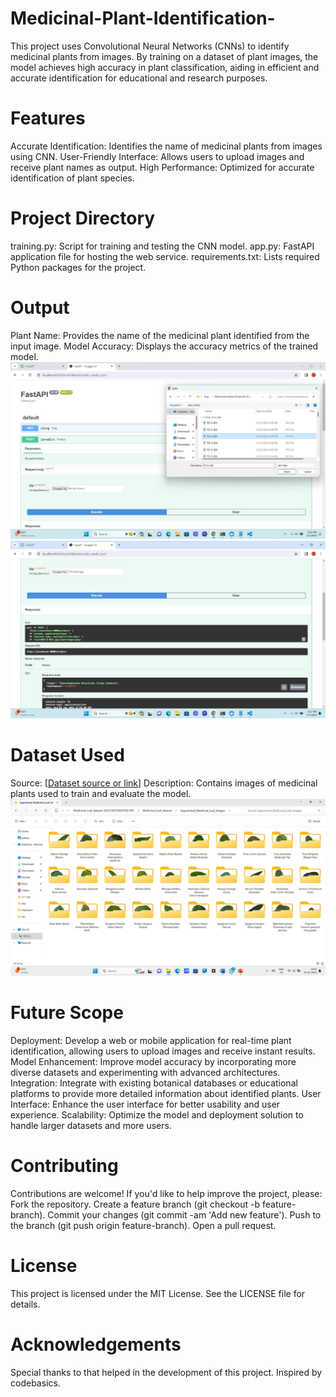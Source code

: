 # Medicinal-Plant-Identification-
This project uses Convolutional Neural Networks (CNNs) to identify medicinal plants from images. By training on a dataset of plant images, the model achieves high accuracy in plant classification, aiding in efficient and accurate identification for educational and research purposes.

# Features
Accurate Identification: Identifies the name of medicinal plants from images using CNN.
User-Friendly Interface: Allows users to upload images and receive plant names as output.
High Performance: Optimized for accurate identification of plant species.

# Project Directory
training.py: Script for training and testing the CNN model.
app.py: FastAPI application file for hosting the web service.
requirements.txt: Lists required Python packages for the project.

# Output
Plant Name: Provides the name of the medicinal plant identified from the input image.
Model Accuracy: Displays the accuracy metrics of the trained model.
![image alt](https://github.com/AnnapurnaKalmath/Medicinal-Plant-Identification-/blob/08bb10be3c58176c905ab41fdbd937f8d4be512d/output1.jpg)
![image alt](https://github.com/AnnapurnaKalmath/Medicinal-Plant-Identification-/blob/08bb10be3c58176c905ab41fdbd937f8d4be512d/output2.jpg)

# Dataset Used
Source: [[Dataset source or link](https://data.mendeley.com/datasets/nnytj2v3n5/1)]
Description: Contains images of medicinal plants used to train and evaluate the model.
![image alt](https://github.com/AnnapurnaKalmath/Medicinal-Plant-Identification-/blob/08bb10be3c58176c905ab41fdbd937f8d4be512d/dataset.png)

# Future Scope
Deployment: Develop a web or mobile application for real-time plant identification, allowing users to upload images and receive instant results.
Model Enhancement: Improve model accuracy by incorporating more diverse datasets and experimenting with advanced architectures.
Integration: Integrate with existing botanical databases or educational platforms to provide more detailed information about identified plants.
User Interface: Enhance the user interface for better usability and user experience.
Scalability: Optimize the model and deployment solution to handle larger datasets and more users.

# Contributing
Contributions are welcome! If you'd like to help improve the project, please:
Fork the repository.
Create a feature branch (git checkout -b feature-branch).
Commit your changes (git commit -am 'Add new feature').
Push to the branch (git push origin feature-branch).
Open a pull request.

# License
This project is licensed under the MIT License. See the LICENSE file for details.

# Acknowledgements
Special thanks to  that helped in the development of this project.
Inspired by codebasics.

